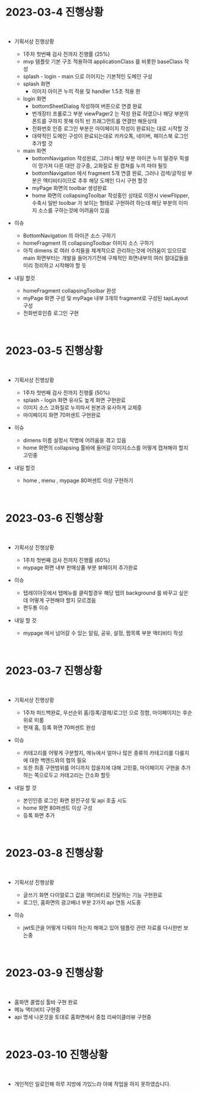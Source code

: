# 2023-03-4 진행상황
</br>

* 기획서상 진행상황
  * 1주차 첫번째 검사 전까지 진행률 (25%)
  * mvp 템플릿 기본 구조 적용하여 applicationClass 를 비롯한 baseClass 작성
  * splash - login - main 으로 이어지는 기본적인 도메인 구성
  * splash 화면
    * 이미지 아이콘 누끼 적용 및 handler 1.5초 적용 완
  * login 화면
    * bottomSheetDialog 작성하여 버튼으로 연결 완료
    * 번개장터 프롤로그 부분 viewPager2 는 작성 완료 하였으나 해당 부분의 폰트를 구하지 못해 아직 빈 프래그먼트를 연결만 해둔상태
    * 전화번호 인증 로그인 부분은 마이페이지 작성이 완료되는 대로 시작할 것
    * 대략적인 도메인 구성이 완료되는대로 카카오톡, 네이버, 페이스북 로그인 추가할 것
  * main 화면
    * bottomNavigation 작성완료, 그러나 해당 부분 아이콘 누끼 딸경우 픽셀이 망가져 다른 대안 강구중, 고화질로 된 캡쳐를 누끼 따야 될듯
    * bottomNavigation 에서 fragment 5개 연결 완료, 그러나 검색/글작성 부분은 액티비티이므로 추후 해당 도메인 다시 구현 할것
    * myPage 화면의 toolbar 생성완료
    * home 화면의 collapsingToolbar 작성중인 상태로 이완시 viewFlipper, 수축시 일반 toolbar 가 보이는 형태로 구현하려 하는데 해당 부분의 이미지 소스를 구하는것에 어려움이 있음
    

* 이슈
  * BottomNavigation 의 아이콘 소스 구하기
  * homeFragment 의 collapsingToolbar 이미지 소스 구하기
  * 아직 dimens 로 여러 수치들을 체계적으로 관리하는것에 어려움이 있으므로 main 화면부터는 개발을 들어가기전에 구체적인 화면내부의 여러 절대값들을 미리 정리하고 시작해야 할 듯
  
* 내일 할것
  * homeFragment collapsingToolbar 완성
  * myPage 화면 구성 및 myPage 내부 3개의 fragment로 구성된 tapLayout 구성
  * 전화번호인증 로그인 구현
</br>

# 2023-03-5 진행상황
</br>

* 기획서상 진행상황
  * 1주차 첫번째 검사 전까지 진행률 (50%)
  * splash - login 화면 유사도 높게 화면 구현완료
  * 이미지 소스 고화질로 누끼따서 원본과 유사하게 교체중
  * 마이페이지 화면 70퍼센트 구현완료

* 이슈
  * dimens 이름 설정시 작명에 어려움을 겪고 있음
  * home 화면의 collapsing 툴바에 들어갈 이미지소스를 어떻게 캡쳐해야 할지 고민중
  
* 내일 할것
  * home , menu , mypage 80퍼센트 이상 구현하기
</br>
  
# 2023-03-6 진행상황
</br>

* 기획서상 진행상황
  * 1주차 첫번째 검사 전까지 진행률 (60%)
  * mypage 화면 내부 판매상품 부분 뷰페이저 추가완료
  
* 이슈
  * 탭레이아웃에서 탭메뉴를 클릭할경우 해당 탭의 background 를 바꾸고 싶은데 어떻게 구현해야 할지 모르겠음
  * 편두통 이슈
  
* 내일 할 것
  * mypage 에서 넘어갈 수 있는 알림, 공유, 설정, 찜목록 부분 액티비티 작성
  
</br>
  
# 2023-03-7 진행상황
</br>

* 기획서상 진행상황
  * 1주차 피드백완료, 우선순위 홈/등록/결제/로그인 으로 정함, 마이페이지는 후순위로 미룸
  * 현재 홈, 등록 화면 70퍼센트 완성
  
* 이슈
  * 카테고리를 어떻게 구분할지, 메뉴에서 얼마나 많은 종류의 카테고리를 다룰지에 대한 백엔드와의 협의 필요
  * 또한 최종 구현범위를 어디까지 잡을지에 대해 고민중, 마이페이지 구현을 추가하는 쪽으로두고 카테고리는 간소화 할듯

* 내일 할 것
  * 본인인증 로그인 화면 완전구성 및 api 호출 시도
  * home 화면 80퍼센트 이상 구성
  * 등록 화면 추가 

</br>
  
# 2023-03-8 진행상황
</br>

* 기획서상 진행상황
  * 글쓰기 화면 다이얼로그 값을 액티비티로 전달하는 기능 구현완료
  * 로그인, 홈화면의 광고배너 부분 2가지 api 연동 시도중
  
* 이슈
  * jwt토큰을 어떻게 다뤄야 하는지 해매고 있어 템플릿 관련 자료를 다시한번 보는중

</br>
  
# 2023-03-9 진행상황
</br>

* 홈화면 콜랩싱 툴바 구현 완료
* 메뉴 액티비티 구현중
* api 명세 나온것을 토대로 홈화면에서 중첩 리싸이클러뷰 구현중

</br>

# 2023-03-10 진행상황
</br>

* 개인적인 일로인해 하루 지방에 가있느라 아예 작업을 하지 못하였습니다. 


